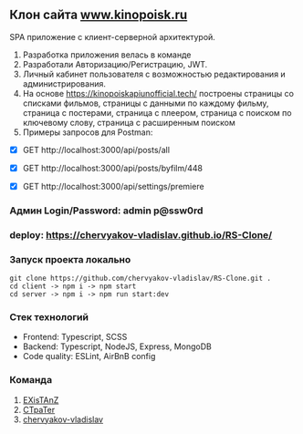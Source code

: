 ## Клон сайта www.kinopoisk.ru

SPA приложение с клиент-серверной архитектурой.
1. Разработка приложения велась в команде
2. Разработали Авторизацию/Регистрацию, JWT.
3. Личный кабинет пользователя с возможностью редактирования и администрирования.
4. На основе https://kinopoiskapiunofficial.tech/ построены страницы со списками фильмов, страницы с данными по каждому фильму, страница с постерами, страница с плеером, страница с поиском по ключевому слову, страница с расширенным поиском
5. Примеры запросов для Postman:
  - [x] GET http://localhost:3000/api/posts/all
  - [x] GET http://localhost:3000/api/posts/byfilm/448
  - [x] GET http://localhost:3000/api/settings/premiere


### Админ Login/Password: admin p@ssw0rd

### deploy: https://chervyakov-vladislav.github.io/RS-Clone/



### Запуск проекта локально
```
git clone https://github.com/chervyakov-vladislav/RS-Clone.git .
cd client -> npm i -> npm start
cd server -> npm i -> npm run start:dev
```


### Стек технологий
- Frontend: Typescript, SCSS
- Backend: Typescript, NodeJS, Express, MongoDB
- Code quality: ESLint, AirBnB config

### Команда

1. <a href="https://github.com/EXisTAnZ" target="_blank">EXisTAnZ</a>
2. <a href="https://github.com/CTpaTer" target="_blank">CTpaTer</a>
3. <a href="https://github.com/chervyakov-vladislav" target="_blank">chervyakov-vladislav</a>
